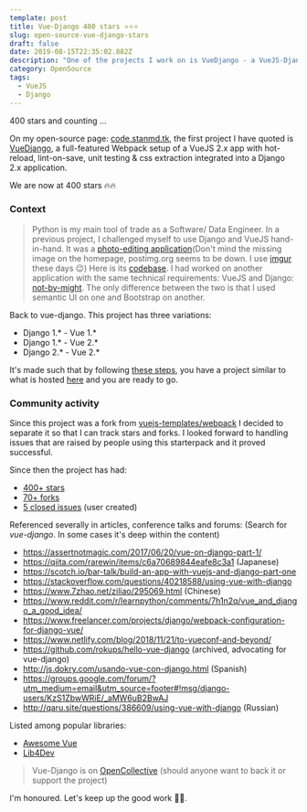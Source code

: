 ```yaml
---
template: post
title: Vue-Django 400 stars ⭐️⭐️⭐️
slug: open-source-vue-django-stars
draft: false
date: 2019-08-15T22:35:02.882Z
description: "One of the projects I work on is VueDjango - a VueJS-Django-Webpack boilerplate.\nGuess what, it is now at 400 stars on Github \U0001F525\U0001F525!\nUpdate from 275 stars"
category: OpenSource
tags:
  - VueJS
  - Django
---
```

400 stars and counting ...

On my open-source page: [code.stanmd.tk](https://code.stanmd.tk), the first project I have quoted is [VueDjango](https://code.stanmd.tk/vue-django/), a full-featured Webpack setup of a VueJS 2.x app with hot-reload, lint-on-save, unit testing & css extraction integrated into a Django 2.x application.

We are now at 400 stars 🔥🔥

### Context

> Python is my main tool of trade as a Software/ Data Engineer. In a previous project, I challenged myself to use Django and VueJS hand-in-hand. It was a [photo-editing application](https://sjourney.herokuapp.com/)(Don't mind the missing image on the homepage, postimg.org seems to be down. I use [imgur](https://imgur.com) these days 😉) Here is its [codebase](https://github.com/NdagiStanley/symmetrical-journey). I had worked on another application with the same technical requirements: VueJS and Django: [not-by-might](http://nbm-doit.herokuapp.com/). The only difference between the two is that I used semantic UI on one and Bootstrap on another.

Back to vue-django. This project has three variations:
- Django 1.* - Vue 1.*
- Django 1.* - Vue 2.*
- Django 2.* - Vue 2.*

It's made such that by following [these steps](https://github.com/NdagiStanley/vue-django#usage-of-vuedjango), you have a project similar to what is hosted [here](https://vuedjango.herokuapp.com/) and you are ready to go.

### Community activity

Since this project was a fork from [vuejs-templates/webpack](https://github.com/vuejs-templates/webpack) I decided to separate it so that I can track stars and forks. I looked forward to handling issues that are raised by people using this starterpack and it proved successful.

Since then the project has had:
- [400+ stars](https://github.com/NdagiStanley/vue-django/stargazers)
- [70+ forks](https://github.com/NdagiStanley/vue-django/network/members)
- [5 closed issues](https://github.com/NdagiStanley/vue-django/issues?q=is%3Aissue+is%3Aclosed+label%3Abug) (user created)

Referenced severally in articles, conference talks and forums: (Search for _vue-django_. In some cases it's deep within the content)
- https://assertnotmagic.com/2017/06/20/vue-on-django-part-1/
- https://qiita.com/rarewin/items/c6a70689844eafe8c3a1 (Japanese)
- https://scotch.io/bar-talk/build-an-app-with-vuejs-and-django-part-one
- https://stackoverflow.com/questions/40218588/using-vue-with-django
- https://www.7zhao.net/ziliao/295069.html (Chinese)
- https://www.reddit.com/r/learnpython/comments/7h1n2q/vue_and_django_a_good_idea/
- https://www.freelancer.com/projects/django/webpack-configuration-for-django-vue/
- https://www.netlify.com/blog/2018/11/21/to-vueconf-and-beyond/
- https://github.com/rokups/hello-vue-django (archived, advocating for vue-django)
- http://js.dokry.com/usando-vue-con-django.html (Spanish)
- https://groups.google.com/forum/?utm_medium=email&utm_source=footer#!msg/django-users/KzS1ZbwWRiE/_aMW6uB2BwAJ
- http://qaru.site/questions/386609/using-vue-with-django (Russian)

Listed among popular libraries:
- [Awesome Vue](https://github.com/vuejs/awesome-vue#scaffold)
- [Lib4Dev](http://www.lib4dev.com/info/NdagiStanley/vue-django/101198992)

> Vue-Django is on [OpenCollective](https://opencollective.com/vue-django) (should anyone want to back it or support the project)

I'm honoured. Let's keep up the good work 💪🏽.
